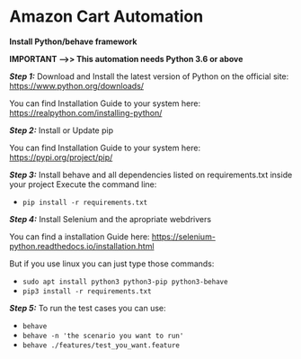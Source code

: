 # Amazon Cart Automation

**Install Python/behave framework**

**IMPORTANT -->> This automation needs Python 3.6 or above**

**_Step 1:_** Download and Install the latest version of Python on the official site: https://www.python.org/downloads/

You can find Installation Guide to your system here: https://realpython.com/installing-python/

**_Step 2:_** Install or Update pip

You can find Installation Guide to your system here: https://pypi.org/project/pip/

**_Step 3:_** Install behave and all dependencies listed on requirements.txt inside your project
Execute the command line:

- `pip install -r requirements.txt`

**_Step 4:_** Install Selenium and the apropriate webdrivers

You can find a installation Guide here: https://selenium-python.readthedocs.io/installation.html

But if you use linux you can just type those commands:

- `sudo apt install python3 python3-pip python3-behave`
- `pip3 install -r requirements.txt`

**_Step 5:_** To run the test cases you can use:

- `behave`
- `behave -n 'the scenario you want to run'`
- `behave ./features/test_you_want.feature`